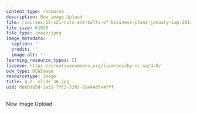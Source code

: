 ```yaml
---
content_type: resource
description: New image Upload
file: /courses/15-s21-nuts-and-bolts-of-business-plans-january-iap-2014/d880d85d1a317fc2529381e44d7e4fff_4.2._slide_36.jpg
file_size: 61938
file_type: image/jpeg
image_metadata:
  caption: ''
  credit: ''
  image-alt: ''
learning_resource_types: []
license: https://creativecommons.org/licenses/by-nc-sa/4.0/
ocw_type: OCWImage
resourcetype: Image
title: 4.2._slide_36.jpg
uid: d880d85d-1a31-7fc2-5293-81e44d7e4fff
---
```

New image Upload